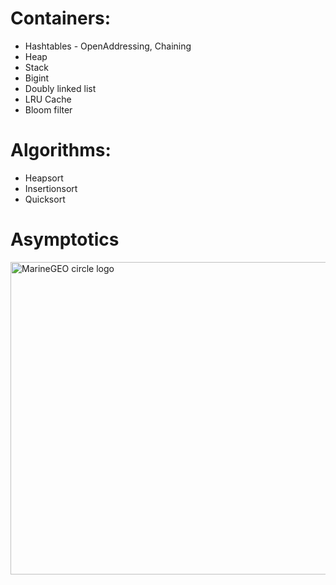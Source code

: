 
# Containers:
* Hashtables - OpenAddressing, Chaining
* Heap
* Stack
* Bigint
* Doubly linked list
* LRU Cache
* Bloom filter

# Algorithms:
* Heapsort
* Insertionsort
* Quicksort

# Asymptotics
<img src="https://github.com/arvyshka/cpplab/blob/main/notes/analysis/complexity_chart.png" alt="MarineGEO circle logo" style="height: 500px; width:1000px;"/>
